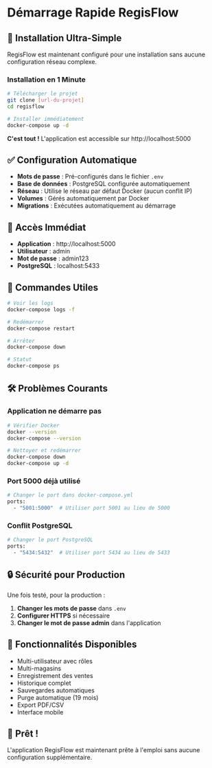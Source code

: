 # Démarrage Rapide RegisFlow

## 🚀 Installation Ultra-Simple

RegisFlow est maintenant configuré pour une installation sans aucune configuration réseau complexe.

### Installation en 1 Minute

```bash
# Télécharger le projet
git clone [url-du-projet]
cd regisflow

# Installer immédiatement
docker-compose up -d
```

**C'est tout !** L'application est accessible sur http://localhost:5000

## ✅ Configuration Automatique

- **Mots de passe** : Pré-configurés dans le fichier `.env`
- **Base de données** : PostgreSQL configurée automatiquement
- **Réseau** : Utilise le réseau par défaut Docker (aucun conflit IP)
- **Volumes** : Gérés automatiquement par Docker
- **Migrations** : Exécutées automatiquement au démarrage

## 🎯 Accès Immédiat

- **Application** : http://localhost:5000
- **Utilisateur** : admin
- **Mot de passe** : admin123
- **PostgreSQL** : localhost:5433

## 🔧 Commandes Utiles

```bash
# Voir les logs
docker-compose logs -f

# Redémarrer
docker-compose restart

# Arrêter
docker-compose down

# Statut
docker-compose ps
```

## 🛠️ Problèmes Courants

### Application ne démarre pas
```bash
# Vérifier Docker
docker --version
docker-compose --version

# Nettoyer et redémarrer
docker-compose down
docker-compose up -d
```

### Port 5000 déjà utilisé
```bash
# Changer le port dans docker-compose.yml
ports:
  - "5001:5000"  # Utiliser port 5001 au lieu de 5000
```

### Conflit PostgreSQL
```bash
# Changer le port PostgreSQL
ports:
  - "5434:5432"  # Utiliser port 5434 au lieu de 5433
```

## 🔒 Sécurité pour Production

Une fois testé, pour la production :

1. **Changer les mots de passe** dans `.env`
2. **Configurer HTTPS** si nécessaire
3. **Changer le mot de passe admin** dans l'application

## 📱 Fonctionnalités Disponibles

- Multi-utilisateur avec rôles
- Multi-magasins
- Enregistrement des ventes
- Historique complet
- Sauvegardes automatiques
- Purge automatique (19 mois)
- Export PDF/CSV
- Interface mobile

## 🎉 Prêt !

L'application RegisFlow est maintenant prête à l'emploi sans aucune configuration supplémentaire.